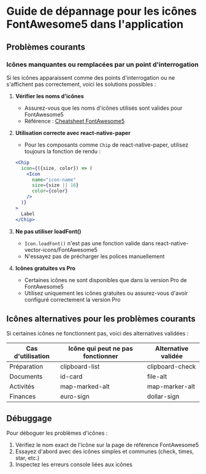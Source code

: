 # Guide de dépannage pour les icônes FontAwesome5 dans l'application

## Problèmes courants

### Icônes manquantes ou remplacées par un point d'interrogation

Si les icônes apparaissent comme des points d'interrogation ou ne s'affichent pas correctement, voici les solutions possibles :

1. **Vérifier les noms d'icônes**
   - Assurez-vous que les noms d'icônes utilisés sont valides pour FontAwesome5
   - Référence : [Cheatsheet FontAwesome5](https://fontawesome.com/v5/cheatsheet)

2. **Utilisation correcte avec react-native-paper**
   - Pour les composants comme `Chip` de react-native-paper, utilisez toujours la fonction de rendu :
   ```jsx
   <Chip
     icon={({size, color}) => (
       <Icon 
         name="icon-name"
         size={size || 16} 
         color={color} 
       />
     )}
   >
     Label
   </Chip>
   ```

3. **Ne pas utiliser loadFont()**
   - `Icon.loadFont()` n'est pas une fonction valide dans react-native-vector-icons/FontAwesome5
   - N'essayez pas de précharger les polices manuellement

4. **Icônes gratuites vs Pro**
   - Certaines icônes ne sont disponibles que dans la version Pro de FontAwesome5
   - Utilisez uniquement les icônes gratuites ou assurez-vous d'avoir configuré correctement la version Pro

## Icônes alternatives pour les problèmes courants

Si certaines icônes ne fonctionnent pas, voici des alternatives validées :

| Cas d'utilisation | Icône qui peut ne pas fonctionner | Alternative validée |
|-------------------|-----------------------------------|---------------------|
| Préparation       | clipboard-list                    | clipboard-check     |
| Documents         | id-card                           | file-alt            |
| Activités         | map-marked-alt                    | map-marker-alt      |
| Finances          | euro-sign                         | dollar-sign         |

## Débuggage

Pour déboguer les problèmes d'icônes :

1. Vérifiez le nom exact de l'icône sur la page de référence FontAwesome5
2. Essayez d'abord avec des icônes simples et communes (check, times, star, etc.)
3. Inspectez les erreurs console liées aux icônes
